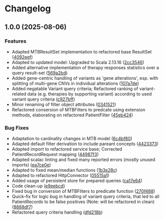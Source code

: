 # Changelog

## 1.0.0 (2025-08-06)


### Features

* Adapted MTBResultSet implementation to refactored base ResultSet ([4092eef](https://github.com/dnpm-dip/mtb-query-service/commit/4092eefdc0cb2c9a05f4d22609e604e48a96b17b))
* Adapted to updated model: Upgraded to Scala 2.13.16 ([2cc3546](https://github.com/dnpm-dip/mtb-query-service/commit/2cc35468917b76c73ccd0634f7f5f7827bfb1116))
* Added alternative implementation of therapy responses statistics over a query result-set ([569a2bd](https://github.com/dnpm-dip/mtb-query-service/commit/569a2bdf11ac820cc5c27988f468651cd4677cbd))
* Added gene-centric handling of variants as 'gene alterations', esp. with splitting of multi-gene CNVs in individual alterations ([107a7de](https://github.com/dnpm-dip/mtb-query-service/commit/107a7debd1cddc3ee61f7670482071ad388cb1d3))
* Added negatable Variant query criteria; Refactored ranking of variant-related data (e.g. therapies by supporting variant) according to used variant query criteria ([c927bff](https://github.com/dnpm-dip/mtb-query-service/commit/c927bff79519a479fe91cd3812c14f036bf39ad3))
* Minor renaming of filter object attributes ([0341521](https://github.com/dnpm-dip/mtb-query-service/commit/0341521af3f8d39e20ec03cbc9178d343a44924c))
* Refactored consersion of MTBFilters to predcate using extension methods, elaborating on refactored PatientFilter ([45eb424](https://github.com/dnpm-dip/mtb-query-service/commit/45eb424bd80b763d618261ebe3ae68063f236b58))


### Bug Fixes

* Adaptation to cardinality changes in MTB model ([6c4bf80](https://github.com/dnpm-dip/mtb-query-service/commit/6c4bf80216672a66101b844a6e9a90bdc3836abe))
* Adapted default filter derivation to include pareant concepts ([4423373](https://github.com/dnpm-dip/mtb-query-service/commit/442337382d0d2c420ae6ee3b9ac94d2c85330e8a))
* Adapted import to refactored service base; Corrected PatientRecordRequest mapping ([44987f3](https://github.com/dnpm-dip/mtb-query-service/commit/44987f3226dbc9b6a3af327948176d2846a30c42))
* Adapted scalac linting and fixed many reported errors (mostly unused imports) ([ea7ce0e](https://github.com/dnpm-dip/mtb-query-service/commit/ea7ce0ebe886835c8bf80cf1c178a9e7216d5e1c))
* Adapted to fixed mean/median functions ([1b3e28c](https://github.com/dnpm-dip/mtb-query-service/commit/1b3e28ceb19be9c66185f040811ab81fe0883b6a))
* Adapted to refactored HttpConnector ([05515a1](https://github.com/dnpm-dip/mtb-query-service/commit/05515a13e1faacc32590c5f24e5f5555c9cdb2e6))
* Added usage of persistent store for prepared queries ([ca17e64](https://github.com/dnpm-dip/mtb-query-service/commit/ca17e646aa2dd519cc090e3eec2b775e88066570))
* Code clean-up ([e9eebcd](https://github.com/dnpm-dip/mtb-query-service/commit/e9eebcd820040b301facbeb638a4e1b20af8d5af))
* Fixed bug in conversion of MTBFilters to predicate function ([270f488](https://github.com/dnpm-dip/mtb-query-service/commit/270f488ebd9364ababb039b722e1e2cc1440d037))
* Quick-fix for logic bug in handling of variant query criteria, that led to all PatientRecords to be false positives (Note: will be refactored in clean) ([8888df7](https://github.com/dnpm-dip/mtb-query-service/commit/8888df718c39faeb1f2c9ddbc8b67babf6216a5f))
* Refactored query criteria handling ([dfd218b](https://github.com/dnpm-dip/mtb-query-service/commit/dfd218ba5fc6de2881247de90a4cbbd0a6bdb405))

